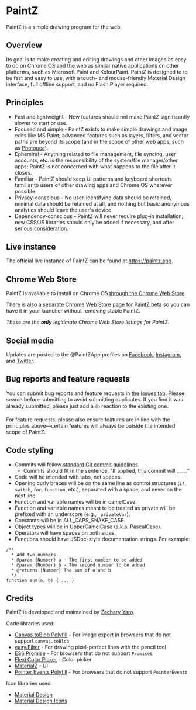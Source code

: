 # PaintZ

PaintZ is a simple drawing program for the web.


## Overview

Its goal is to make creating and editing drawings and other images as easy to do on Chrome OS and the web as similar native applications on other platforms, such as Microsoft Paint and KolourPaint.  PaintZ is designed to to be fast and easy to use, with a touch- and mouse-friendly Material Design interface, full offline support, and no Flash Player required.

## Principles

* Fast and lightweight - New features should not make PaintZ significantly slower to start or use.
* Focused and simple - PaintZ exists to make simple drawings and image edits like MS Paint; advanced features such as layers, filters, and vector paths are beyond its scope (and in the scope of other web apps, such as [Photopea](https://photopea.com)).
* Ephemiral - Anything related to file management, file syncing, user accounts, etc. is the responsibility of the system/file manager/other apps; PaintZ is not concerned with what happens to the file after it closes.
* Familiar - PaintZ should keep UI patterns and keyboard shortcuts familiar to users of other drawing apps and Chrome OS wherever possible.
* Privacy-conscious - No user-identifying data should be retained, minimal data should be retained at all, and nothing but basic anonymous analytics should leave the user's device.
* Dependency-conscious - PaintZ will never require plug-in installation; new CSS/JS libraries should only be added if necessary, and after serious consideration.

## Live instance

The official live instance of PaintZ can be found at https://paintz.app.


## Chrome Web Store

PaintZ is available to install on Chrome OS [through the Chrome Web Store](https://chrome.google.com/webstore/detail/gdjcnhanmagpjdpilaehedkchegnkdoj).

There is also [a separate Chrome Web Store page for PaintZ beta](https://chrome.google.com/webstore/detail/nnjcoegaaijffkibjhbgcbejklgcmlmh) so you can have it in your launcher without removing stable PaintZ.

_These are the **only** legitimate Chrome Web Store listings for PaintZ._


## Social media

Updates are posted to the @PaintZApp profiles on [Facebook](https://www.facebook.com/PaintZApp), [Instagram](https://www.instagram.com/PaintZApp), and [Twitter](https://twitter.com/PaintZApp).

## Bug reports and feature requests

You can submit bug reports and feature requests in [the Issues tab](https://github.com/ZMYaro/paintz/issues).  Please search before submitting to avoid submitting duplicates.  If you find it was already submitted, please just add a 👍 reaction to the existing one.

For feature requests, please also ensure features are in line with the principles above—certain features will always be outside the intended scope of PaintZ.

## Code styling

* Commits will follow [standard Git commit guidelines](http://git-scm.com/book/ch5-2.html#Commit-Guidelines).
  - Commits should fit in the sentence, “If applied, this commit will \_\_\_\_.”
* Code will be intended with tabs, not spaces.
* Opening curly braces will be on the same line as control structures (`if`, `switch`, `for`, `function`, etc.), separated with a space, and never on the next line.
* Function and variable names will be in camelCase.
* Function and variable names meant to be treated as private will be prefixed with an underscore (e.g., `_privateVar`).
* Constants will be in ALL\_CAPS\_SNAKE\_CASE.
* Object types will be in UpperCamelCase (a.k.a. PascalCase).
* Operators will have spaces on both sides.
* Functions should have JSDoc-style documentation strings.  For example:

```
/**
  * Add two numbers.
  * @param {Number} a - The first number to be added
  * @param {Number} b - The second number to be added
  * @returns {Number} The sum of a and b
  */
function sum(a, b) { ... }
```

## Credits

PaintZ is developed and maintained by [Zachary Yaro](https://zmyaro.com).

Code libraries used:
* [Canvas toBlob Polyfill](https://developer.mozilla.org/en-US/docs/Web/API/HTMLCanvasElement/toBlob#Polyfill) - For image export in browsers that do not support `canvas.toBlob`
* [easy.Filter](http://members.chello.at/easyfilter/canvas.html) - For drawing pixel-perfect lines with the pencil tool
* [ES6 Promise](https://github.com/stefanpenner/es6-promise) - For browsers that do not support `Promise`s
* [Flexi Color Picker](http://www.daviddurman.com/flexi-color-picker) - Color picker
* [MaterialZ](https://materialz.dev) - UI
* [Pointer Events Polyfill](https://github.com/jquery/PEP) - For browsers that do not support `PointerEvent`s

Icon libraries used:
* [Material Design](https://material.io/resources/icons)
* [Material Design Icons](https://materialdesignicons.com)
